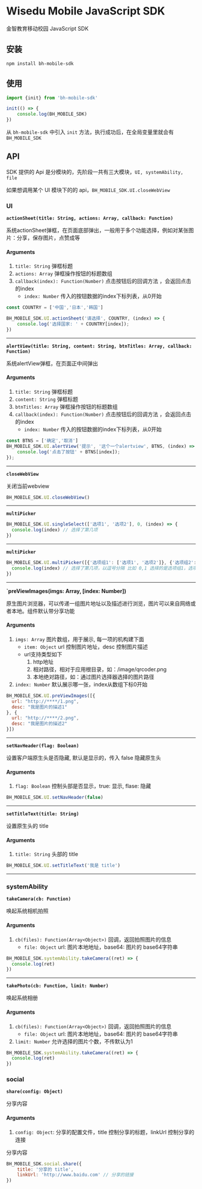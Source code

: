 # Wisedu Mobile JavaScript SDK

金智教育移动校园 JavaScript SDK

## 安装

```
npm install bh-mobile-sdk
```

## 使用

```javascript
import {init} from 'bh-mobile-sdk'

init(() => {
    console.log(BH_MOBILE_SDK)
})
```

从 `bh-mobile-sdk` 中引入 `init` 方法，执行成功后，在全局变量里就会有 `BH_MOBILE_SDK`

## API

SDK 提供的 Api 是分模块的，先阶段一共有三大模块，`UI, systemAbility, file`

如果想调用某个 UI 模块下的的 api，`BH_MOBILE_SDK.UI.closeWebView`

### UI

**`actionSheet(title: String, actions: Array, callback: Function)`**

系统actionSheet弹框，在页面底部弹出，一般用于多个功能选择，例如对某张图片：分享，保存图片，点赞成等

#### Arguments

1. `title: String` 弹框标题
2. `actions: Array` 弹框操作按钮的标题数组
3. `callback(index): Function(Number)` 点击按钮后的回调方法 ，会返回点击的index
    * `index: Number` 传入的按钮数据的index下标列表，从0开始

```javascript
const COUNTRY = ['中国','日本','韩国']

BH_MOBILE_SDK.UI.actionSheet('请选择', COUNTRY, (index) => {
    console.log('选择国家: ' + COUNTRY[index]);
})
```

---

**`alertView(title: String, content: String, btnTitles: Array, callback: Function)`**

系统alertView弹框，在页面正中间弹出

#### Arguments

1. `title: String` 弹框标题
2. `content: String` 弹框标题
3. `btnTitles: Array` 弹框操作按钮的标题数组
4. `callback(index): Function(Number)` 点击按钮后的回调方法 ，会返回点击的index
    * `index: Number` 传入的按钮数据的index下标列表，从0开始

```javascript
const BTNS = ['确定','取消']
BH_MOBILE_SDK.UI.alertView('提示', '这个一个alertview', BTNS, (index) => {
    console.log('点击了按钮' + BTNS[index]);
});
```

---

**`closeWebView`**

关闭当前webview

```javascript
BH_MOBILE_SDK.UI.closeWebView()
```

---

**`multiPicker`**

```javascript
BH_MOBILE_SDK.UI.singleSelect(['选项1', '选项2'], 0, (index) => {
  console.log(index) // 选择了第几项
})
```
---


**`multiPicker`**

```javascript
BH_MOBILE_SDK.UI.multiPicker([{'选项组1': ['选项1', '选项2']}, {'选项组2': ['选项1', '选项2']}], (index) => {
  console.log(index) // 选择了第几项，以逗号分隔 比如 0,1 选择的是选项组1，选项2
})
```
---

**`preViewImages(imgs: Array, [index: Number])**

原生图片浏览器，可以传递一组图片地址以及描述进行浏览，图片可以来自网络或者本地。组件默认带分享功能

#### Arguments

1. `imgs: Array` 图片数组，用于展示, 每一项的机构建下面
    * `item: Object` url 控制图片地址，desc 控制图片描述
    * url支持类型如下
        1. http地址
        2. 相对路径，相对于应用根目录，如：/image/qrcoder.png
        3. 本地绝对路径，如：通过图片选择器选择的图片路径
2. `index: Number` 默认展示哪一张，index从数组下标0开始

```javascript
BH_MOBILE_SDK.UI.preViewImages([{
  url: "http://****/1.png",
  desc: "我是图片的描述1"
}, {
  url: "http://****/2.png",
  desc: "我是图片的描述2"
}])
```

---

**`setNavHeader(flag: Boolean)`**

设置客户端原生头是否隐藏, 默认是显示的，传入 false 隐藏原生头

#### Arguments

1. `flag: Boolean` 控制头部是否显示，true: 显示, flase: 隐藏

```javascript
BH_MOBILE_SDK.UI.setNavHeader(false)
```

---

**`setTitleText(title: String)`**

设置原生头的 title

#### Arguments

1. `title: String` 头部的 title

```javascript
BH_MOBILE_SDK.UI.setTitleText('我是 title')
```

---

### systemAbility

**`takeCamera(cb: Function)`**

唤起系统相机拍照

#### Arguments

1. `cb(files): Function(Array<Object>)` 回调，返回拍照图片的信息
    * `file: Object` url: 图片本地地址，base64: 图片的 base64字符串

```javascript
BH_MOBILE_SDK.systemAbility.takeCamera((ret) => {
  console.log(ret)
})
```
---

**`takePhoto(cb: Function, limit: Number)`**

唤起系统相册

#### Arguments

1. `cb(files): Function(Array<Object>)` 回调，返回拍照图片的信息
    * `file: Object` url: 图片本地地址，base64: 图片的 base64字符串
2. `limit: Number` 允许选择的图片个数，不传默认为1

```javascript
BH_MOBILE_SDK.systemAbility.takeCamera((ret) => {
  console.log(ret)
})
```

### social

**`share(config: Object)`**

分享内容

#### Arguments

1. `config: Object`: 分享的配置文件，title 控制分享的标题，linkUrl 控制分享的连接

分享内容

```javascript
BH_MOBILE_SDK.social.share({
    title: '分享的 title',
    linkUrl: 'http://www.baidu.com' // 分享的链接
})
```
